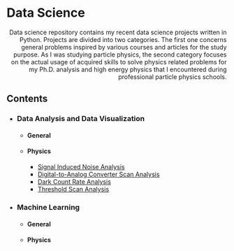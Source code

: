 # Data Science
<div style="text-align: right">
Data science repository contains my recent data science projects written in Python. Projects are divided into two categories. The first one concerns general problems inspired by various courses and articles for the study purpose. As I was studying particle physics, the second category focuses on the actual usage of acquired skills to solve physics related problems for my Ph.D. analysis and high energy physics that I encountered during professional particle physics schools.
</div>

## Contents

- ### Data Analysis and Data Visualization 
  - #### General
  
  - #### Physics
    - [Signal Induced Noise Analysis](https://github.com/islazykv/data-science/blob/main/data-analysis/physics/SIN-analysis.ipynb)
    - [Digital-to-Analog Converter Scan Analysis](https://github.com/islazykv/data-science/blob/main/data-analysis/physics/DAC-analysis.ipynb)
    - [Dark Count Rate Analysis](https://github.com/islazykv/data-science/blob/main/data-analysis/physics/DCR-analysis.ipynb)
    - [Threshold Scan Analysis](https://github.com/islazykv/data-science/blob/main/data-analysis/physics/THR-analysis.ipynb)

- ### Machine Learning
  - #### General
  
  - #### Physics
